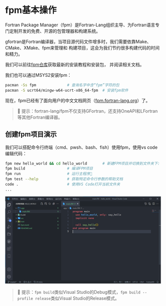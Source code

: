 # fpm基本操作

Fortran Package Manager（fpm）是Fortran-Lang组织主导、为Fortran语言专门定制开发的免费、开源的包管理器和构建系统。

gfortran是Fortran编译器，当项目源代码文件增多时，我们需要依靠Make、CMake、XMake、fpm来管理和
构建项目，这会为我们节约很多构建代码的时间和精力。

我们可以前往[fpm仓库](https://github.com/fortran-lang/fpm)获取最新的安装教程和安装包，
并阅读相关文档。

我们也可以通过MSYS2安装fpm：
```sh
pacman -Ss fpm              # 查询名字中含“fpm”字符的包
pacman -S ucrt64/mingw-w64-ucrt-x86_64-fpm  # 安装fpm软件
```

现在，fpm已经有了面向用户的中文文档网页（[fpm.fortran-lang.org](https://fpm.fortran-lang.org/zh_CN/index.html)）了。

> 🔰 提示：fortran-lang/fpm不仅支持GFortran，还支持OneAPI和LFortran等其他Fortran编译器。

## 创建fpm项目演示

我们可以搭配命令行终端（cmd、pwsh、bash、fish）使用fpm，使用vs code编辑代码：
```sh
fpm new hello_world && cd hello_world       # 新建FPM项目并切换到文件夹下: hello_world
fpm build                   # 编译FPM项目
fpm run                     # 运行主程序🚀
fpm test --help             # 获取特定命令行参数的帮助文档
code .                      # 使用VS Code打开当前文件夹
...
```

![hello_world](./media/hello_world-in-code.png)

> 🔰 提示：`fpm build`类似Visual Studio的Debug模式，`fpm build --profile release`类似Visual Studio的Release模式。